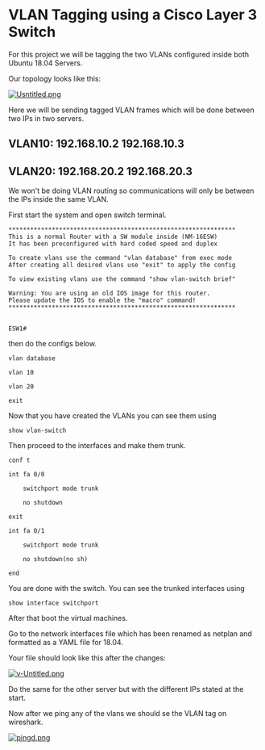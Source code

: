 # VLAN Tagging using a Cisco Layer 3 Switch

For this project we will be tagging the two VLANs configured inside both Ubuntu 18.04 Servers.

Our topology looks like this:

[![Usntitled.png](https://i.postimg.cc/3xNTKb5n/Usntitled.png)](https://postimg.cc/GHWNKKpy)

Here we will be sending tagged VLAN frames which will be done between two IPs in two servers.

## VLAN10: 192.168.10.2 192.168.10.3

## VLAN20: 192.168.20.2 192.168.20.3

We won't be doing VLAN routing so communications will only be between the IPs inside the same VLAN.

First start the system and open switch terminal.

```
***************************************************************
This is a normal Router with a SW module inside (NM-16ESW)
It has been preconfigured with hard coded speed and duplex

To create vlans use the command "vlan database" from exec mode
After creating all desired vlans use "exit" to apply the config

To view existing vlans use the command "show vlan-switch brief"

Warning: You are using an old IOS image for this router.
Please update the IOS to enable the "macro" command!
***************************************************************


ESW1#

```
then do the configs below.

`
vlan database
`

```
vlan 10

vlan 20
```

`
exit
`

Now that you have created the VLANs you can see them using 

`
show vlan-switch
`

Then proceed to the interfaces and make them trunk.

`
conf t 
`

```
int fa 0/0

	switchport mode trunk
  
	no shutdown
  
exit
```

```
int fa 0/1

	switchport mode trunk
  
	no shutdown(no sh)
```

`end
`

You are done with the switch. You can see the trunked interfaces using

`
show interface switchport
`

After that boot the virtual machines.

Go to the network interfaces file which has been renamed as netplan and formatted as a YAML file for 18.04.

Your file should look like this after the changes:


[![v-Untitled.png](https://i.postimg.cc/5tdJJLPN/v-Untitled.png)](https://postimg.cc/VJRpBrQ3)

Do the same for the other server but with the different IPs stated at the start.

Now after we ping any of the vlans we should se the VLAN tag on wireshark.

[![pingd.png](https://i.postimg.cc/L438T9H0/pingd.png)](https://postimg.cc/4nnG4THz)





